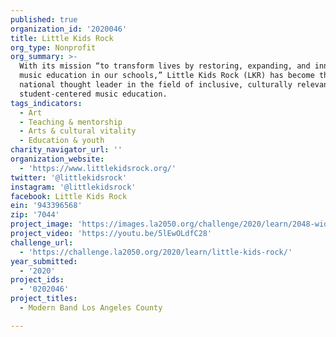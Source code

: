 ```yaml
---
published: true
organization_id: '2020046'
title: Little Kids Rock
org_type: Nonprofit
org_summary: >-
  With its mission “to transform lives by restoring, expanding, and innovating
  music education in our schools,” Little Kids Rock (LKR) has become the
  national thought leader in the field of inclusive, culturally relevant, and
  student-centered music education.
tags_indicators:
  - Art
  - Teaching & mentorship
  - Arts & cultural vitality
  - Education & youth
charity_navigator_url: ''
organization_website:
  - 'https://www.littlekidsrock.org/'
twitter: '@littlekidsrock'
instagram: '@littlekidsrock'
facebook: Little Kids Rock
ein: '943396568'
zip: '7044'
project_image: 'https://images.la2050.org/challenge/2020/learn/2048-wide/little-kids-rock.jpg'
project_video: 'https://youtu.be/5lEwOLdfC28'
challenge_url:
  - 'https://challenge.la2050.org/2020/learn/little-kids-rock/'
year_submitted:
  - '2020'
project_ids:
  - '0202046'
project_titles:
  - Modern Band Los Angeles County

---
```

